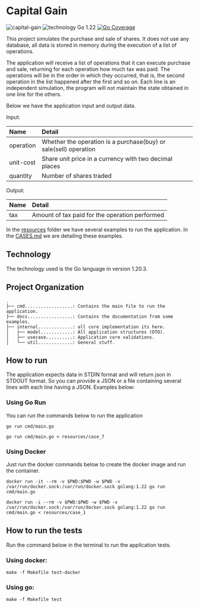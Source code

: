 # Capital Gain
![capital-gain](https://img.shields.io/badge/capital--gain-gray?logo=go)
![technology Go 1.22](https://img.shields.io/badge/technology-go%201.22-blue.svg)
[![Go Coverage](https://github.com/FabsHC/capital-gain/wiki/coverage.svg)](https://raw.githack.com/wiki/FabsHC/capital-gain/coverage.html)

This project simulates the purchase and sale of shares. It does not use any database, all data is stored in memory during the execution of a list of operations.

The application will receive a list of operations that it can execute purchase and sale, returning for each operation how much tax was paid.
The operations will be in the order in which they occurred, that is, the second operation in the list happened after the first and so on.
Each line is an independent simulation, the program will not maintain the state obtained in one line for the others.

Below we have the application input and output data.<br>

Input:

| Name              | Detail                                                           |
|:------------------|:-----------------------------------------------------------------| 
| operation         | Whether the operation is a purchase(buy) or sale(sell) operation |
| unit-cost         | Share unit price in a currency with two decimal places           |
| quantity          | Number of shares traded                                          |

Output:

| Name | Detail                                         |
|:-----|:-----------------------------------------------| 
| tax  | Amount of tax paid for the operation performed |

In the [resources](resources) folder we have several examples to run the application.
In the [CASES.md](docs/CASES.md) we are detailing these examples.

## Technology
The technology used is the Go language in version 1.20.3.

## Project Organization
```
.
├── cmd..................: Contains the main file to run the application.
├── docs.................: Contains the documentation from some examples.
├── internal.............: all core implementation its here.
│   ├── model............: All application structures (DTO).
│   ├── usecase..........: Application core validations.
│   └── util.............: General stuff.

```

## How to run
The application expects data in STDIN format and will return json in STDOUT format. So you can provide a JSON or a file containing several lines with each line having a JSON.
Examples below:

### Using Go Run
You can run the commands below to run the application
```shell
go run cmd/main.go
```
```shell
go run cmd/main.go < resources/case_7 
```

### Using Docker
Just run the docker commands below to create the docker image and run the container.
``` shell
docker run -it --rm -v $PWD:$PWD -w $PWD -v /var/run/docker.sock:/var/run/docker.sock golang:1.22 go run cmd/main.go
```
``` shell
docker run -i --rm -v $PWD:$PWD -w $PWD -v /var/run/docker.sock:/var/run/docker.sock golang:1.22 go run cmd/main.go < resources/case_1
```

## How to run the tests
Run the command below in the terminal to run the application tests.<br>
### Using docker:
```shell
make -f Makefile test-docker
```
### Using go:
```shell
make -f Makefile test
```
